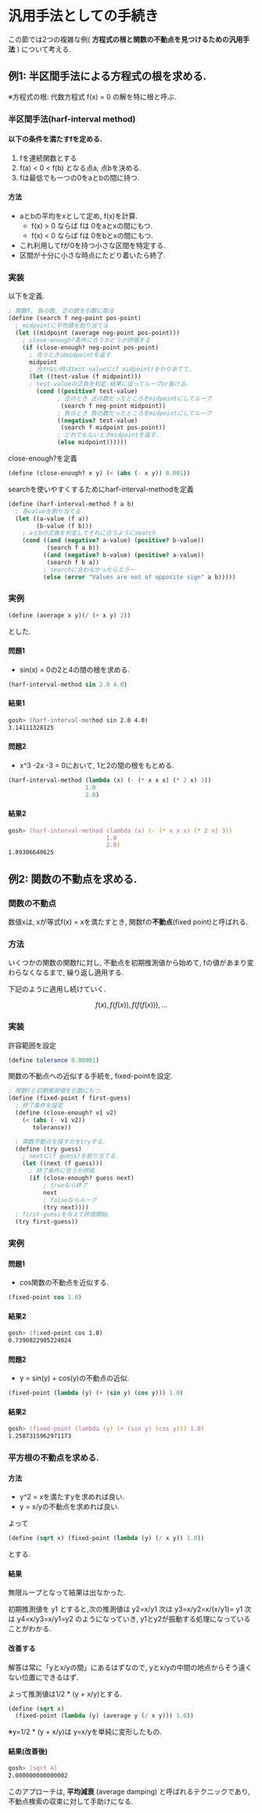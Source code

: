 # 汎用手法としての手続き

この節では2つの複雑な例( **方程式の根と関数の不動点を見つけるための汎用手法** )
について考える.

## 例1: 半区間手法による方程式の根を求める.

※方程式の根: 代数方程式 f(x) = 0 の解を特に根と呼ぶ.

### 半区間手法(harf-interval method)

#### 以下の条件を満たすfを定める.

1. fを連続関数とする
2. f(a) < 0 < f(b) となる点a, 点bを決める.
3. fは最低でも一つの0をaとbの間に持つ.

#### 方法

- aとbの平均をxとして定め, f(x)を計算.
  - f(x) > 0 ならば fは 0をaとxの間にもつ.
  - f(x) < 0 ならば fは 0をbとxの間にもつ.
- これ利用してfが0を持つ小さな区間を特定する.
- 区間が十分に小さな時点にたどり着いたら終了.

### 実装
以下を定義.
```scheme
; 関数f, 負の数, 正の数を引数に取る
(define (search f neg-point pos-point)
  ; midpointに平均値を割り当てる
  (let ((midpoint (average neg-point pos-point)))
    ; close-enough?条件に合うかどうか評価する
    (if (close-enough? neg-point pos-point)
      ; 合うときはmidpointを返す
      midpoint
      ; 合わない時はtest-valueに(f midpoint)をわりあてて,
      (let ((test-value (f midpoint)))
      ; test-valueの正負を判定.結果に従ってループor抜ける.
        (cond ((positive? test-value)
              ; 正のとき 正の数だったところをmidpointにしてループ
               (search f neg-point midpoint))
              ; 負のとき 負の数だったところをmidpointにしてループ
              ((negative? test-value)
               (search f midpoint pos-point))
              ; どれでもないときmidpointを返す.
              (else midpoint))))))
```

close-enough?を定義
```scheme
(define (close-enough? x y) (< (abs (- x y)) 0.001))
```

searchを使いやすくするためにharf-interval-methodを定義
```scheme
(define (harf-interval-method f a b)
  ; 各valueを割り当てる
  (let ((a-value (f a))
        (b-value (f b)))
    ; aとbの正負を判定してそれに合うようにsearch
    (cond ((and (negative? a-value) (positive? b-value))
           (search f a b))
          ((and (negative? b-value) (positive? a-value))
           (search f b a))
          ; searchに合わなかったらエラー
          (else (error "Values are not of opposite sign" a b)))))
```

### 実例

```scheme
(define (average x y)(/ (+ x y) 2))
```
とした.

#### 問題1
- sin(x) = 0の2と4の間の根を求める.

```scheme
(harf-interval-method sin 2.0 4.0)
```

#### 結果1
```zsh
gosh> (harf-interval-method sin 2.0 4.0)
3.14111328125
```

#### 問題2
- x^3 -2x -3 = 0において, 1と2の間の根をもとめる.

```scheme
(harf-interval-method (lambda (x) (- (* x x x) (* 2 x) 3))
                      1.0
                      2.0)
```

#### 結果2
```zsh
gosh> (harf-interval-method (lambda (x) (- (* x x x) (* 2 x) 3))
                            1.0
                            2.0)
1.89306640625
```

## 例2: 関数の不動点を求める.

### 関数の不動点
数値xは, xが等式f(x) = xを満たすとき,
関数fの**不動点**(fixed point)と呼ばれる.

### 方法
いくつかの関数の関数fに対し,
不動点を初期推測値から始めて,
fの値があまり変わらなくなるまで,
繰り返し適用する.

下記のように適用し続けていく.
```math
f(x), f(f(x)), f(f(f(x))), ...
```

### 実装

許容範囲を設定
```scheme
(define tolerance 0.00001)
```

関数の不動点への近似する手続を, fixed-pointを設定.

```scheme
; 関数fと初期推測値を引数にもつ.
(define (fixed-point f first-guess)
  ; 終了条件を設定
  (define (close-enough? v1 v2)
    (< (abs (- v1 v2))
       tolerance))

  ; 関数不動点を探すのをtryする.
  (define (try guess)
    ; nextに(f guess)を割り当てる.
    (let ((next (f guess)))
      ; 終了条件に合うか評価
      (if (close-enough? guess next)
          ; trueなら終了
          next
          ; falseならループ
          (try next))))
  ; first-guessを与えて評価開始.
  (try first-guess))
```

### 実例

#### 問題1
- cos関数の不動点を近似する.

```scheme
(fixed-point cos 1.0)
```

#### 結果2
```zsh
gosh> (fixed-point cos 1.0)
0.7390822985224024
```

#### 問題2
- y = sin(y) + cos(y)の不動点の近似.

```scheme
(fixed-point (lambda (y) (+ (sin y) (cos y))) 1.0)
```

#### 結果2
```zsh
gosh> (fixed-point (lambda (y) (+ (sin y) (cos y))) 1.0)
1.2587315962971173
```

### 平方根の不動点を求める.
#### 方法
- y^2 = xを満たすyを求めれば良い.
- y = x/yの不動点を求めれば良い.

よって
```scheme
(define (sqrt x) (fixed-point (lambda (y) (/ x y)) 1.0))
```
とする.
#### 結果
無限ループとなって結果は出なかった.

初期推測値を
    y1
とすると,次の推測値は
    y2=x/y1
次は
    y3=x/y2=x/(x/y1)= y1
次は
    y4=x/y3=x/y1=y2
のようになっていき,
y1とy2が振動する処理になっていることがわかる.

#### 改善する
解答は常に「yとx/yの間」にあるはずなので,
yとx/yの中間の地点からそう遠くない位置にできるはず.

よって推測値は1/2 * (y + x/y)とする.

```scheme
(define (sqrt x)
  (fixed-point (lambda (y) (average y (/ x y))) 1.0))
```

※y=1/2 * (y + x/y)は y=x/yを単純に変形したもの.

#### 結果(改善後)
```zsh
gosh> (sqrt 4)
2.000000000000002
```

このアプローチは, **平均減衰** (average damping)
と呼ばれるテクニックであり,
不動点検索の収束に対して手助けになる.

